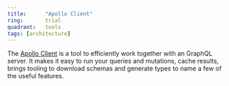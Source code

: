 ```yaml
---
title:      "Apollo Client"
ring:       trial
quadrant:   tools
tags: [architecture]
---
```


The [Apollo Client](https://github.com/apollographql/apollo-client) is a tool to efficiently work together with an GraphQL server. 
It makes it easy to run your queries and mutations, cache results, brings tooling to download schemas and generate types to name a few of the useful features.
